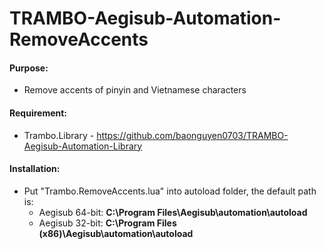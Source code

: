 # TRAMBO-Aegisub-Automation-RemoveAccents
#### Purpose:  
- Remove accents of pinyin and Vietnamese characters
#### Requirement:
- Trambo.Library - https://github.com/baonguyen0703/TRAMBO-Aegisub-Automation-Library
#### Installation:
  - Put "Trambo.RemoveAccents.lua" into autoload folder, the default path is:  
    - Aegisub 64-bit: **C:\Program Files\Aegisub\automation\autoload**  
    - Aegisub 32-bit: **C:\Program Files (x86)\Aegisub\automation\autoload** 
